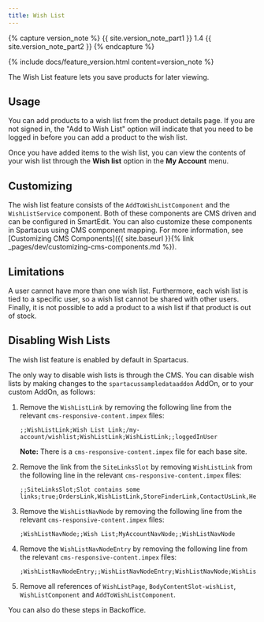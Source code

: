 ```yaml
---
title: Wish List
---
```


{% capture version_note %}
{{ site.version_note_part1 }} 1.4 {{ site.version_note_part2 }}
{% endcapture %}

{% include docs/feature_version.html content=version_note %}

The Wish List feature lets you save products for later viewing.

## Usage

You can add products to a wish list from the product details page. If you are not signed in, the "Add to Wish List" option will indicate that you need to be logged in before you can add a product to the wish list.

Once you have added items to the wish list, you can view the contents of your wish list through the **Wish list** option in the **My Account** menu.

## Customizing

The wish list feature consists of the `AddToWishListComponent` and the `WishListService` component. Both of these components are CMS driven and can be configured in SmartEdit. You can also customize these components in Spartacus using CMS component mapping. For more information, see [Customizing CMS Components]({{ site.baseurl }}{% link _pages/dev/customizing-cms-components.md %}).

## Limitations

A user cannot have more than one wish list. Furthermore, each wish list is tied to a specific user, so a wish list cannot be shared with other users. Finally, it is not possible to add a product to a wish list if that product is out of stock.

## Disabling Wish Lists

The wish list feature is enabled by default in Spartacus.

The only way to disable wish lists is through the CMS. You can disable wish lists by making changes to the `spartacussampledataaddon` AddOn, or to your custom AddOn, as follows:

1. Remove the `WishListLink` by removing the following line from the relevant `cms-responsive-content.impex` files:

   ```plaintext
   ;;WishListLink;Wish List Link;/my-account/wishlist;WishListLink;WishListLink;;loggedInUser
   ```

   **Note:** There is a `cms-responsive-content.impex` file for each base site.

1. Remove the link from the `SiteLinksSlot` by removing `WishListLink` from the following line in the relevant `cms-responsive-content.impex` files:

   ```plaintext
   ;;SiteLinksSlot;Slot contains some links;true;OrdersLink,WishListLink,StoreFinderLink,ContactUsLink,HelpLink
   ```

1. Remove the `WishListNavNode` by removing the following line from the relevant `cms-responsive-content.impex` files:

   ```plaintext
   ;WishListNavNode;;Wish List;MyAccountNavNode;;WishListNavNode
   ```

1. Remove the `WishListNavNodeEntry` by removing the following line from the relevant `cms-responsive-content.impex` files:

   ```plaintext
   ;WishListNavNodeEntry;;WishListNavNodeEntry;WishListNavNode;WishListLink;
   ```

1. Remove all references of `WishListPage`, `BodyContentSlot-wishList`, `WishListComponent` and `AddToWishListComponent`.

You can also do these steps in Backoffice.
